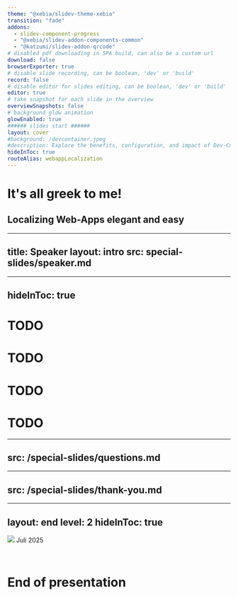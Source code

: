 ```yaml
---
theme: "@xebia/slidev-theme-xebia"
transition: "fade"
addons:
  - slidev-component-progress
  - "@xebia/slidev-addon-components-common"
  - "@katzumi/slidev-addon-qrcode"
# disabled pdf downloading in SPA build, can also be a custom url
download: false
browserExporter: true
# disable slide recording, can be boolean, 'dev' or 'build'
record: false
# disable editor for slides editing, can be boolean, 'dev' or 'build'
editor: true
# take snapshot for each slide in the overview
overviewSnapshots: false
# background glow animation
glowEnabled: true
###### slides start ######
layout: cover
#background: /devcontainer.jpeg
#description: Explore the benefits, configuration, and impact of Dev-Containers on modern development workflows.
hideInToc: true
routeAlias: webappLocalization
---
```


# It's all greek to me! 
## Localizing Web-Apps elegant and easy

---
title: Speaker
layout: intro
src: special-slides/speaker.md
---

<!-- speaker -->
---
hideInToc: true
---

# TODO
# TODO
# TODO
# TODO

---
src: /special-slides/questions.md
---

---
src: /special-slides/thank-you.md
---

---
layout: end
level: 2
hideInToc: true
---

![](/dwx_2025.png)  Juli 2025

<br/>

# End of presentation
